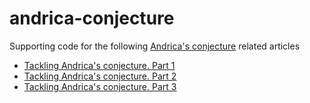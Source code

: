 # andrica-conjecture
Supporting code for the following [Andrica's conjecture](https://en.wikipedia.org/wiki/Andrica%27s_conjecture) related articles

- [Tackling Andrica's conjecture. Part 1](https://rtybase.blogspot.com/2012/09/tackling-andricas-conjecture.html)
- [Tackling Andrica's conjecture. Part 2](https://rtybase.blogspot.com/2012/11/tackling-andricas-conjecture-part-2.html)
- [Tackling Andrica's conjecture. Part 3](https://rtybase.blogspot.com/2013/05/tackling-andricas-conjecture-part-3.html)
